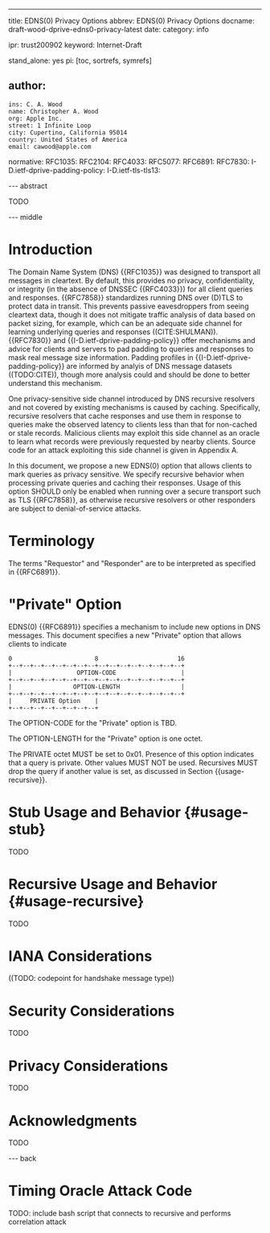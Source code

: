 ---
title: EDNS(0) Privacy Options
abbrev: EDNS(0) Privacy Options
docname: draft-wood-dprive-edns0-privacy-latest
date:
category: info

ipr: trust200902
keyword: Internet-Draft

stand_alone: yes
pi: [toc, sortrefs, symrefs]

author:
  -
    ins: C. A. Wood
    name: Christopher A. Wood
    org: Apple Inc.
    street: 1 Infinite Loop
    city: Cupertino, California 95014
    country: United States of America
    email: cawood@apple.com

normative:
    RFC1035:
    RFC2104:
    RFC4033:
    RFC5077:
    RFC6891:
    RFC7830:
    I-D.ietf-dprive-padding-policy:
    I-D.ietf-tls-tls13:

--- abstract

TODO

--- middle

# Introduction

The Domain Name System (DNS) {{RFC1035}} was designed to transport all messages
in cleartext. By default, this provides no privacy, confidentiality, or 
integrity (in the absence of DNSSEC {{RFC4033}}) for all client queries
and responses. {{RFC7858}} standardizes running DNS over (D)TLS to protect
data in transit. This prevents passive eavesdroppers from seeing cleartext
data, though it does not mitigate traffic analysis of data based on packet
sizing, for example, which can be an adequate side channel for learning 
underlying queries and responses ((CITE:SHULMAN)). {{RFC7830}} and
{{I-D.ietf-dprive-padding-policy}} offer mechanisms and advice for clients
and servers to pad padding to queries and responses to mask real message
size information. Padding profiles in {{I-D.ietf-dprive-padding-policy}}
are informed by analyis of DNS message datasets ((TODO:CITE)), though more
analysis could and should be done to better understand this mechanism. 

One privacy-sensitive side channel introduced by DNS recursive resolvers
and not covered by existing mechanisms is caused by caching. Specifically, 
recursive resolvers that cache responses and use them in response to queries
make the observed latency to clients less than that for non-cached
or stale records. Malicious clients may exploit this side channel as an 
oracle to learn what records were previously requested by nearby clients.
Source code for an attack exploiting this side channel is given in Appendix A.

In this document, we propose a new EDNS(0) option that allows clients to mark
queries as privacy sensitive. We specify recursive behavior when processing
private queries and caching their responses. Usage of this option SHOULD only
be enabled when running over a secure transport such as TLS {{RFC7858}}, as
otherwise recursive resolvers or other responders are subject to denial-of-service
attacks.

# Terminology

The terms "Requestor" and "Responder" are to be interpreted as
specified in {{RFC6891}}.

# "Private" Option

EDNS(0) {{RFC6891}} specifies a mechanism to include new options in DNS messages.
This document specifies a new "Private" option that allows clients to indicate 

~~~
0                       8                      16
+--+--+--+--+--+--+--+--+--+--+--+--+--+--+--+--+
|                  OPTION-CODE                  |
+--+--+--+--+--+--+--+--+--+--+--+--+--+--+--+--+
|                 OPTION-LENGTH                 |
+--+--+--+--+--+--+--+--+--+--+--+--+--+--+--+--+
|     PRIVATE Option    |
+--+--+--+--+--+--+--+--+
~~~

The OPTION-CODE for the "Private" option is TBD.

The OPTION-LENGTH for the "Private" option is one octet.

The PRIVATE octet MUST be set to 0x01. Presence of this
option indicates that a query is private. Other values MUST
NOT be used. Recursives MUST drop the query if another value
is set, as discussed in Section {{usage-recursive}}.

# Stub Usage and Behavior {#usage-stub}

TODO

# Recursive Usage and Behavior {#usage-recursive}

TODO

# IANA Considerations

((TODO: codepoint for handshake message type))

# Security Considerations

TODO

# Privacy Considerations

TODO

# Acknowledgments

TODO

--- back

# Timing Oracle Attack Code

TODO: include bash script that connects to recursive and performs correlation attack
